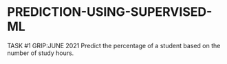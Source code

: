 # PREDICTION-USING-SUPERVISED-ML
TASK #1 GRIP:JUNE 2021
Predict the percentage of a student based on the number of study hours.
